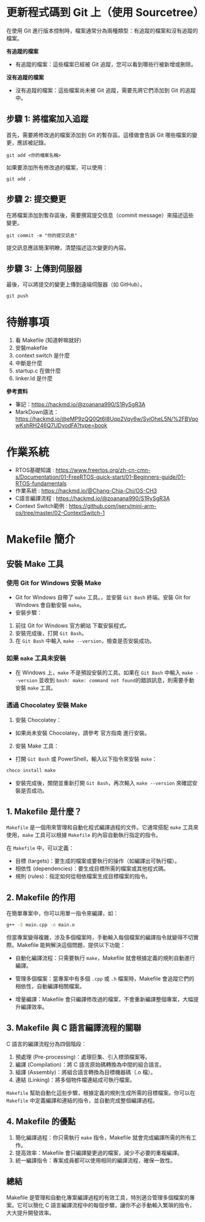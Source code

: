 # 更新程式碼到 Git 上（使用 Sourcetree）
在使用 Git 進行版本控制時，檔案通常分為兩種類型：有追蹤的檔案和沒有追蹤的檔案。

**有追蹤的檔案**
- 有追蹤的檔案：這些檔案已經被 Git 追蹤，您可以看到哪些行被新增或刪除。

**沒有追蹤的檔案**
- 沒有追蹤的檔案：這些檔案尚未被 Git 追蹤，需要先將它們添加到 Git 的追蹤中。

## 步驟 1: 將檔案加入追蹤
首先，需要將修改過的檔案添加到 Git 的暫存區。這樣做會告訴 Git 哪些檔案的變更，應該被記錄。
```commandline=
git add <你的檔案名稱>
```
如果要添加所有修改過的檔案，可以使用：
```commandline=
git add .
```
## 步驟 2: 提交變更
在將檔案添加到暫存區後，需要撰寫提交信息（commit message）來描述這些變更。
```commandline=
git commit -m "你的提交訊息"
```
提交訊息應該簡潔明瞭，清楚描述這次變更的內容。

## 步驟 3: 上傳到伺服器
最後，可以將提交的變更上傳到遠端伺服器（如 GitHub）。
```commandline=
git push
```

# 待辦事項
1. 看 Makefile (知道幹嘛就好)
2. 安裝makefile
3. context switch 是什麼
4. 中斷是什麼
5. startup.c 在做什麼
6. linker.ld 是什麼

**參考資料**
- 筆記：<https://hackmd.io/@zoanana990/S1RySgR3A>
- MarkDown語法：<https://hackmd.io/@eMP9zQQ0Qt6I8Uqp2Vqy6w/SyiOheL5N/%2FBVqowKshRH246Q7UDyodFA?type=book>


# 作業系統
- RTOS基礎知識 : https://www.freertos.org/zh-cn-cmn-s/Documentation/01-FreeRTOS-quick-start/01-Beginners-guide/01-RTOS-fundamentals
- 作業系統 : https://hackmd.io/@Chang-Chia-Chi/OS-CH3
- C語言編譯流程 : https://hackmd.io/@zoanana990/S1RySgR3A
- Context Switch範例 : https://github.com/jserv/mini-arm-os/tree/master/02-ContextSwitch-1


# Makefile 簡介

## 安裝 Make 工具
### 使用 Git for Windows 安裝 Make
- Git for Windows 自帶了 `make` 工具。，並安裝 `Git Bash` 終端。安裝 Git for Windows 會自動安裝 `make`。
- 安裝步驟：
1. 前往 Git for Windows 官方網站 下載安裝程式。
2. 安裝完成後，打開 `Git Bash`。
3. 在 `Git Bash` 中輸入 `make --version`，檢查是否安裝成功。

### 如果 `make` 工具未安裝
- 在 Windows 上，`make` 不是預設安裝的工具。如果在 `Git Bash` 中輸入 `make --version` 並收到 `bash: make: command not found`的錯誤訊息，則需要手動安裝 `make` 工具。

### 透過 Chocolatey 安裝 Make
1. 安裝 Chocolatey：
- 如果尚未安裝 Chocolatey，請參考 官方指南 進行安裝。
2. 安裝 Make 工具：
- 打開 `Git Bash` 或 PowerShell，輸入以下指令來安裝 `make`：
```bash
choco install make
```
- 安裝完成後，關閉並重新打開 `Git Bash`，再次輸入 `make --version` 來確認安裝是否成功。

## 1. Makefile 是什麼？

`Makefile` 是一個用來管理和自動化程式編譯過程的文件。它通常搭配 `make` 工具來使用，`make` 工具可以根據 `Makefile` 的內容自動執行指定的指令。

在 `Makefile` 中，可以定義：
- 目標 (targets)：要生成的檔案或要執行的操作（如編譯出可執行檔）。
- 相依性 (dependencies)：要生成目標所需的檔案或其他程式碼。
- 規則 (rules)：指定如何從相依檔案生成目標檔案的指令。

## 2. Makefile 的作用

在簡單專案中，你可以用單一指令來編譯，如：
```bash
g++ -S main.cpp -o main.o
```
但當專案變得複雜，涉及多個檔案時，手動輸入每個檔案的編譯指令就變得不切實際。Makefile 能夠解決這個問題，提供以下功能：

- 自動化編譯流程：只需要執行 `make`，Makefile 就會根據定義的規則自動進行編譯。

- 管理多個檔案：當專案中有多個 `.cpp` 或 `.h` 檔案時，Makefile 會追蹤它們的相依性，自動編譯相關檔案。

- 增量編譯：Makefile 會只編譯修改過的檔案，不會重新編譯整個專案，大幅提升編譯效率。

## 3. Makefile 與 C 語言編譯流程的關聯

C 語言的編譯流程分為四個階段：

1. 預處理 (Pre-processing)：處理巨集、引入標頭檔案等。
2. 編譯 (Compilation)：將 C 語言原始碼轉換為中間的組合語言。
3. 組譯 (Assembly)：將組合語言轉換為目標機器碼（.o 檔）。
4. 連結 (Linking)：將多個物件檔連結成可執行檔案。

`Makefile` 幫助自動化這些步驟，根據定義的規則生成所需的目標檔案。你可以在 `Makefile` 中定義編譯和連結的指令，並自動完成整個編譯過程。

## 4. Makefile 的優點

1. 簡化編譯過程：你只需執行 `make` 指令，Makefile 就會完成編譯所需的所有工作。
2. 提高效率：Makefile 會只編譯變更過的檔案，減少不必要的重複編譯。
3. 統一編譯指令：專案成員都可以使用相同的編譯流程，確保一致性。

## 總結
Makefile 是管理和自動化專案編譯過程的有效工具，特別適合管理多個檔案的專案。它可以簡化 C 語言編譯流程中的每個步驟，讓你不必手動輸入繁瑣的指令，大大提升開發效率。